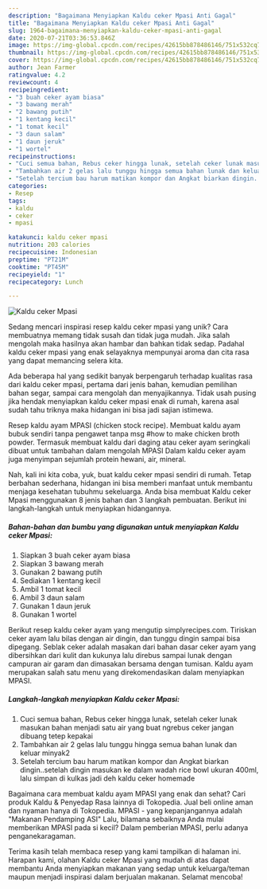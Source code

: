 ```yaml
---
description: "Bagaimana Menyiapkan Kaldu ceker Mpasi Anti Gagal"
title: "Bagaimana Menyiapkan Kaldu ceker Mpasi Anti Gagal"
slug: 1964-bagaimana-menyiapkan-kaldu-ceker-mpasi-anti-gagal
date: 2020-07-21T03:36:53.846Z
image: https://img-global.cpcdn.com/recipes/42615bb878486146/751x532cq70/kaldu-ceker-mpasi-foto-resep-utama.jpg
thumbnail: https://img-global.cpcdn.com/recipes/42615bb878486146/751x532cq70/kaldu-ceker-mpasi-foto-resep-utama.jpg
cover: https://img-global.cpcdn.com/recipes/42615bb878486146/751x532cq70/kaldu-ceker-mpasi-foto-resep-utama.jpg
author: Jean Farmer
ratingvalue: 4.2
reviewcount: 4
recipeingredient:
- "3 buah ceker ayam biasa"
- "3 bawang merah"
- "2 bawang putih"
- "1 kentang kecil"
- "1 tomat kecil"
- "3 daun salam"
- "1 daun jeruk"
- "1 wortel"
recipeinstructions:
- "Cuci semua bahan, Rebus ceker hingga lunak, setelah ceker lunak masukan bahan menjadi satu air yang buat ngrebus ceker jangan dibuang tetep kepakai"
- "Tambahkan air 2 gelas lalu tunggu hingga semua bahan lunak dan keluar minyak2"
- "Setelah tercium bau harum matikan kompor dan Angkat biarkan dingin..setelah dingin masukan ke dalam wadah rice bowl ukuran 400ml, lalu simpan di kulkas jadi deh kaldu ceker homemade"
categories:
- Resep
tags:
- kaldu
- ceker
- mpasi

katakunci: kaldu ceker mpasi 
nutrition: 203 calories
recipecuisine: Indonesian
preptime: "PT21M"
cooktime: "PT45M"
recipeyield: "1"
recipecategory: Lunch

---
```



![Kaldu ceker Mpasi](https://img-global.cpcdn.com/recipes/42615bb878486146/751x532cq70/kaldu-ceker-mpasi-foto-resep-utama.jpg)

Sedang mencari inspirasi resep kaldu ceker mpasi yang unik? Cara membuatnya memang tidak susah dan tidak juga mudah. Jika salah mengolah maka hasilnya akan hambar dan bahkan tidak sedap. Padahal kaldu ceker mpasi yang enak selayaknya mempunyai aroma dan cita rasa yang dapat memancing selera kita.

Ada beberapa hal yang sedikit banyak berpengaruh terhadap kualitas rasa dari kaldu ceker mpasi, pertama dari jenis bahan, kemudian pemilihan bahan segar, sampai cara mengolah dan menyajikannya. Tidak usah pusing jika hendak menyiapkan kaldu ceker mpasi enak di rumah, karena asal sudah tahu triknya maka hidangan ini bisa jadi sajian istimewa.

Resep kaldu ayam MPASI (chicken stock recipe). Membuat kaldu ayam bubuk sendiri tanpa pengawet tanpa msg #how to make chicken broth powder. Termasuk membuat kaldu dari daging atau ceker ayam seringkali dibuat untuk tambahan dalam mengolah MPASI Dalam kaldu ceker ayam juga menyimpan sejumlah protein hewani, air, mineral.


Nah, kali ini kita coba, yuk, buat kaldu ceker mpasi sendiri di rumah. Tetap berbahan sederhana, hidangan ini bisa memberi manfaat untuk membantu menjaga kesehatan tubuhmu sekeluarga. Anda bisa membuat Kaldu ceker Mpasi menggunakan 8 jenis bahan dan 3 langkah pembuatan. Berikut ini langkah-langkah untuk menyiapkan hidangannya.

<!--inarticleads1-->

##### Bahan-bahan dan bumbu yang digunakan untuk menyiapkan Kaldu ceker Mpasi:

1. Siapkan 3 buah ceker ayam biasa
1. Siapkan 3 bawang merah
1. Gunakan 2 bawang putih
1. Sediakan 1 kentang kecil
1. Ambil 1 tomat kecil
1. Ambil 3 daun salam
1. Gunakan 1 daun jeruk
1. Gunakan 1 wortel


Berikut resep kaldu ceker ayam yang mengutip simplyrecipes.com. Tiriskan ceker ayam lalu bilas dengan air dingin, dan tunggu dingin sampai bisa dipegang. Seblak ceker adalah masakan dari bahan dasar ceker ayam yang dibersihkan dari kulit dan kukunya lalu direbus sampai lunak dengan campuran air garam dan dimasakan bersama dengan tumisan. Kaldu ayam merupakan salah satu menu yang direkomendasikan dalam menyiapkan MPASI. 

<!--inarticleads2-->

##### Langkah-langkah menyiapkan Kaldu ceker Mpasi:

1. Cuci semua bahan, Rebus ceker hingga lunak, setelah ceker lunak masukan bahan menjadi satu air yang buat ngrebus ceker jangan dibuang tetep kepakai
1. Tambahkan air 2 gelas lalu tunggu hingga semua bahan lunak dan keluar minyak2
1. Setelah tercium bau harum matikan kompor dan Angkat biarkan dingin..setelah dingin masukan ke dalam wadah rice bowl ukuran 400ml, lalu simpan di kulkas jadi deh kaldu ceker homemade


Bagaimana cara membuat kaldu ayam MPASI yang enak dan sehat? Cari produk Kaldu &amp; Penyedap Rasa lainnya di Tokopedia. Jual beli online aman dan nyaman hanya di Tokopedia. MPASI - yang kepanjangannya adalah &#34;Makanan Pendamping ASI&#34; Lalu, bilamana sebaiknya Anda mulai memberikan MPASI pada si kecil? Dalam pemberian MPASI, perlu adanya penganekaragaman. 

Terima kasih telah membaca resep yang kami tampilkan di halaman ini. Harapan kami, olahan Kaldu ceker Mpasi yang mudah di atas dapat membantu Anda menyiapkan makanan yang sedap untuk keluarga/teman maupun menjadi inspirasi dalam berjualan makanan. Selamat mencoba!
